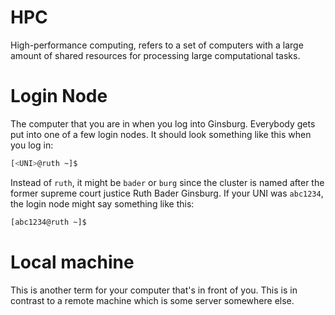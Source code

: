 # HPC

High-performance computing, refers to a set of computers with a large amount of shared resources for processing large computational tasks.

# Login Node

The computer that you are in when you log into Ginsburg. Everybody gets put into one of a few login nodes. It should look something like this when you log in:

```bash
[<UNI>@ruth ~]$
```

Instead of `ruth`, it might be `bader` or `burg` since the cluster is named after the former supreme court justice Ruth Bader Ginsburg. If your UNI was `abc1234`, the login node might say something like this:

```bash
[abc1234@ruth ~]$
```

# Local machine

This is another term for your computer that's in front of you. This is in contrast to a remote machine which is some server somewhere else.

